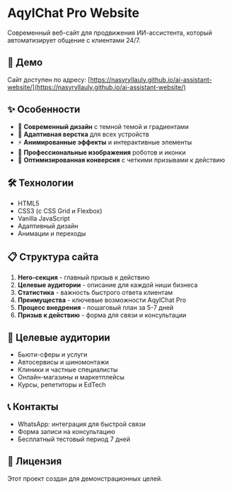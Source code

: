 # AqylChat Pro Website

Современный веб-сайт для продвижения ИИ-ассистента, который автоматизирует общение с клиентами 24/7.

## 🚀 Демо

Сайт доступен по адресу: [https://nasyryllauly.github.io/ai-assistant-website/](https://nasyryllauly.github.io/ai-assistant-website/)

## ✨ Особенности

- 🎨 **Современный дизайн** с темной темой и градиентами
- 📱 **Адаптивная верстка** для всех устройств
- ⚡ **Анимированные эффекты** и интерактивные элементы
- 🤖 **Профессиональные изображения** роботов и иконки
- 🎯 **Оптимизированная конверсия** с четкими призывами к действию

## 🛠️ Технологии

- HTML5
- CSS3 (с CSS Grid и Flexbox)
- Vanilla JavaScript
- Адаптивный дизайн
- Анимации и переходы

## 📋 Структура сайта

1. **Hero-секция** - главный призыв к действию
2. **Целевые аудитории** - описание для каждой ниши бизнеса
3. **Статистика** - важность быстрого ответа клиентам
4. **Преимущества** - ключевые возможности AqylChat Pro
5. **Процесс внедрения** - пошаговый план за 5-7 дней
6. **Призыв к действию** - форма для связи и консультации

## 🎯 Целевые аудитории

- Бьюти-сферы и услуги
- Автосервисы и шиномонтажи
- Клиники и частные специалисты
- Онлайн-магазины и маркетплейсы
- Курсы, репетиторы и EdTech

## 📞 Контакты

- WhatsApp: интеграция для быстрой связи
- Форма записи на консультацию
- Бесплатный тестовый период 7 дней

## 📄 Лицензия

Этот проект создан для демонстрационных целей.

